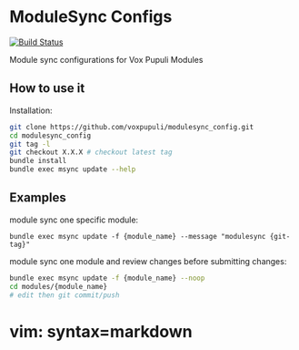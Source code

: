 # ModuleSync Configs

[![Build Status](https://travis-ci.org/voxpupuli/modulesync_config.svg?branch=master)](https://travis-ci.org/voxpupuli/modulesync_config)

Module sync configurations for Vox Pupuli Modules

## How to use it

Installation:

```bash
git clone https://github.com/voxpupuli/modulesync_config.git
cd modulesync_config
git tag -l
git checkout X.X.X # checkout latest tag
bundle install
bundle exec msync update --help
```

Examples
--------

module sync one specific module:
```
bundle exec msync update -f {module_name} --message "modulesync {git-tag}"
```

module sync one module and review changes before submitting changes:
```bash
bundle exec msync update -f {module_name} --noop
cd modules/{module_name}
# edit then git commit/push
```
# vim: syntax=markdown
